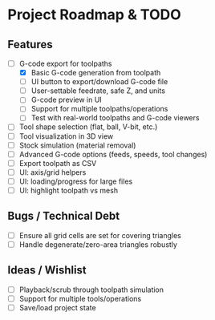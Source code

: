 # Project Roadmap & TODO

## Features
- [ ] G-code export for toolpaths
    - [x] Basic G-code generation from toolpath
    - [ ] UI button to export/download G-code file
    - [ ] User-settable feedrate, safe Z, and units
    - [ ] G-code preview in UI
    - [ ] Support for multiple toolpaths/operations
    - [ ] Test with real-world toolpaths and G-code viewers
- [ ] Tool shape selection (flat, ball, V-bit, etc.)
- [ ] Tool visualization in 3D view
- [ ] Stock simulation (material removal)
- [ ] Advanced G-code options (feeds, speeds, tool changes)
- [ ] Export toolpath as CSV
- [ ] UI: axis/grid helpers
- [ ] UI: loading/progress for large files
- [ ] UI: highlight toolpath vs mesh

## Bugs / Technical Debt
- [ ] Ensure all grid cells are set for covering triangles
- [ ] Handle degenerate/zero-area triangles robustly

## Ideas / Wishlist
- [ ] Playback/scrub through toolpath simulation
- [ ] Support for multiple tools/operations
- [ ] Save/load project state
